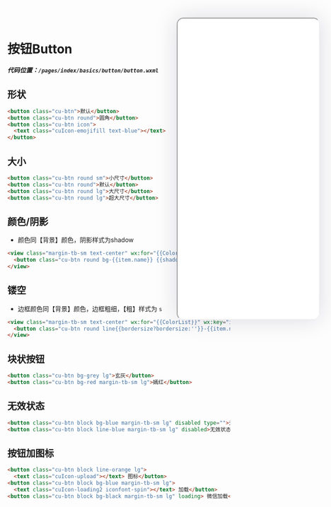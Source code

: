 <!--
 * @Descripttion: 
 * @version: V1.0
 * @Author: Xiaokang Lei
 * @email: lxk201808@163.com
 * @Date: 2022-11-30 15:17:24
 * @LastEditors: Xiaokang Lei
 * @LastEditTime: 2022-12-06 18:22:26
-->

<div style="width:320px; height:680px; float:right; position:fixed; right:3%;top: 40px;z-index: 99;">
    <iframe src="./h5/index.html#/pages/index/basics/button/button" width="320" height="680" style="border-radius:15px; box-shadow:0 0 50px 0px rgb(30 0 60 / 15%);"></iframe>
</div>

# 按钮Button

***代码位置：`/pages/index/basics/button/button.wxml`***

## 形状

```html
<button class="cu-btn">默认</button>
<button class="cu-btn round">圆角</button>
<button class="cu-btn icon">
  <text class="cuIcon-emojifill text-blue"></text>
</button>
```

## 大小

```html
<button class="cu-btn round sm">小尺寸</button>
<button class="cu-btn round">默认</button>
<button class="cu-btn round lg">大尺寸</button>
<button class="cu-btn round lg">超大尺寸</button>
```

## 颜色/阴影

- 颜色同【背景】颜色，阴影样式为shadow

```html
<view class="margin-tb-sm text-center" wx:for="{{ColorList}}" wx:key="item">
  <button class="cu-btn round bg-{{item.name}} {{shadow?'shadow':''}}">{{item.title}}</button>
</view>
```

## 镂空

- 边框颜色同【背景】颜色，边框粗细，【粗】样式为 `s`

```html
<view class="margin-tb-sm text-center" wx:for="{{ColorList}}" wx:key="item" wx:if="{{item.name!='white'}}">
  <button class="cu-btn round line{{bordersize?bordersize:''}}-{{item.name}} {{shadow?'shadow':''}}">{{item.title}}</button>
</view>
```

## 块状按钮

```html
<button class="cu-btn bg-grey lg">玄灰</button>
<button class="cu-btn bg-red margin-tb-sm lg">嫣红</button>
```

## 无效状态

```html
<button class="cu-btn block bg-blue margin-tb-sm lg" disabled type="">无效状态</button>
<button class="cu-btn block line-blue margin-tb-sm lg" disabled>无效状态</button>
```

## 按钮加图标

```html
<button class="cu-btn block line-orange lg">
  <text class="cuIcon-upload"></text> 图标</button>
<button class="cu-btn block bg-blue margin-tb-sm lg">
  <text class="cuIcon-loading2 iconfont-spin"></text> 加载</button>
<button class="cu-btn block bg-black margin-tb-sm lg" loading> 微信加载</button>
```

